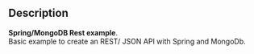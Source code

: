 ## Description
**Spring/MongoDB Rest example**.  
Basic example to create an REST/ JSON API with Spring and MongoDb.
